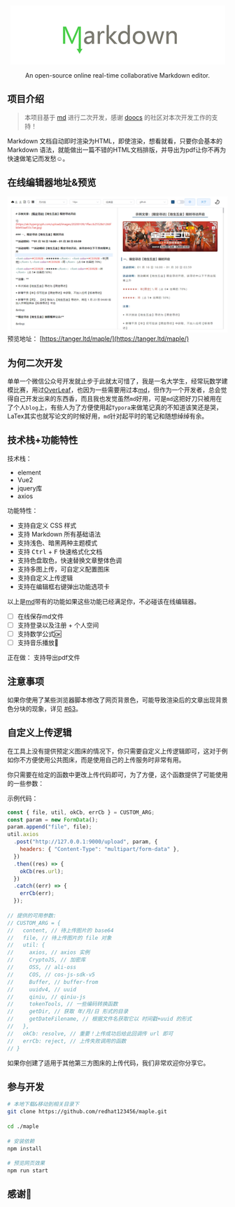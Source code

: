 <div align="center">

[![maple](./image/logo-2.png)](https://github.com/redhat123456/maple)

</div>

<p align="center">An open-source online real-time collaborative Markdown editor.</p>

## 项目介绍

> 本项目基于 [md](https://github.com/doocs/md) 进行二次开发，感谢 [doocs](https://github.com/doocs) 的社区对本次开发工作的支持！

Markdown 文档自动即时渲染为HTML，即使渲染，想看就看，只要你会基本的 Markdown 语法，就能做出一篇不错的HTML文档排版，并导出为pdf让你不再为快速做笔记而发愁☺。

## 在线编辑器地址&预览
![](./image/1.png)
预览地址： [https://tanger.ltd/maple/](https://tanger.ltd/maple/)



## 为何二次开发

单单一个微信公众号开发就止步于此就太可惜了，我是一名大学生，经常玩数学建模比赛，用过[OverLeaf]()，也因为一些需要用过本[md](https://github.com/doocs/md)，但作为一个开发者，总会觉得自己开发出来的东西香，而且我也发觉虽然`md`好用，可是`md`这把好刀只被用在了个人`blog`上，有些人为了方便使用起`Typora`来做笔记真的不知道该笑还是哭，LaTex其实也就写论文的时候好用，`md`针对起平时的笔记和随想绰绰有余。

## 技术栈+功能特性

技术栈：

  - element
  - Vue2
  - jquery库
  - axios

功能特性：

-  支持自定义 CSS 样式
-  支持 Markdown 所有基础语法
-  支持浅色、暗黑两种主题模式
-  支持 <kbd>Ctrl</kbd> + <kbd>F</kbd> 快速格式化文档
-  支持色盘取色，快速替换文章整体色调
-  支持多图上传，可自定义配置图床
-  支持自定义上传逻辑
-  支持在编辑框右键弹出功能选项卡

以上是[md](https://github.com/doocs/md)带有的功能如果这些功能已经满足你，不必碰该在线编辑器。

- [ ] 在线保存md文件
- [ ] 支持登录以及注册 + 个人空间
- [ ] 支持数学公式🆗
- [ ] 支持音乐播放🎵

正在做：
  支持导出pdf文件



## 注意事项

如果你使用了某些浏览器脚本修改了网页背景色，可能导致渲染后的文章出现背景色分块的现象，详见 [#63](https://github.com/doocs/md/issues/63)。

## 自定义上传逻辑

在工具上没有提供预定义图床的情况下，你只需要自定义上传逻辑即可，这对于例如你不方便使用公共图床，而是使用自己的上传服务时非常有用。

你只需要在给定的函数中更改上传代码即可，为了方便，这个函数提供了可能使用的一些参数：

示例代码：

```js
const { file, util, okCb, errCb } = CUSTOM_ARG;
const param = new FormData();
param.append("file", file);
util.axios
  .post("http://127.0.0.1:9000/upload", param, {
    headers: { "Content-Type": "multipart/form-data" },
  })
  .then((res) => {
    okCb(res.url);
  })
  .catch((err) => {
    errCb(err);
  });

// 提供的可用参数:
// CUSTOM_ARG = {
//   content, // 待上传图片的 base64
//   file, // 待上传图片的 file 对象
//   util: {
//     axios, // axios 实例
//     CryptoJS, // 加密库
//     OSS, // ali-oss
//     COS, // cos-js-sdk-v5
//     Buffer, // buffer-from
//     uuidv4, // uuid
//     qiniu, // qiniu-js
//     tokenTools, // 一些编码转换函数
//     getDir, // 获取 年/月/日 形式的目录
//     getDateFilename, // 根据文件名获取它以 时间戳+uuid 的形式
//   },
//   okCb: resolve, // 重要！上传成功后给此回调传 url 即可
//   errCb: reject, // 上传失败调用的函数
// }
```

如果你创建了适用于其他第三方图床的上传代码，我们非常欢迎你分享它。

## 参与开发



```sh
# 本地下载&移动到相关目录下
git clone https://github.com/redhat123456/maple.git

cd ./maple

# 安装依赖
npm install

# 预览网页效果
npm run start


```


## 感谢🎈


